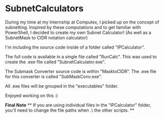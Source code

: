 # SubnetCalculators
During my time at my Internship at Computex, I picked up on the concept of subnetting. Inspired by these computations and to get familiar with PowerShell, I decided to create my own Subnet Calculator! (As well as a SubnetMask to CIDR notation calculator)

I'm including the source code inside of a folder called "IPCalculator".

The full code is available in a single file called "RunCalc". This was used to create the .exe file called "SubnetCalculator.exe".

The Submask Converter source code is within "MasktoCIDR". The .exe file for this converter is called "SubMaskConv.exe".

All .exe files will be grouped in the "executables" folder.

Enjoyed working on this :)

**Final Note**
** If you are using individual files in the "IPCalculator" folder, you'll need to change the file paths when .\ the other scripts. **
